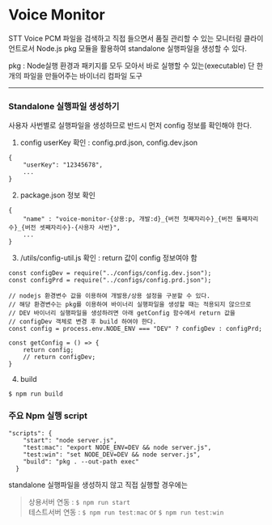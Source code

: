 # Voice Monitor

STT Voice PCM 파일을 검색하고 직접 들으면서 품질 관리할 수 있는 모니터링 클라이언트로서
Node.js pkg 모듈을 활용하여 standalone 실행파일을 생성할 수 있다. 

pkg : Node실행 환경과 패키지를 모두 모아서 바로 실행할 수 있는(executable) 단 한 개의 파일을 만들어주는 바이너리 컴파일 도구

---

### Standalone 실행파일 생성하기 
사용자 사번별로 실행파일을 생성하므로 반드시 먼저 config 정보를 확인해야 한다.    
  
1. config userKey 확인 : config.prd.json, config.dev.json
```
{
    "userKey": "12345678",
    ...
}
```
2. package.json 정보 확인 
```
{
    "name" : "voice-monitor-{상용:p, 개발:d}_{버전 첫째자리수}_{버전 둘째자리수}_{버전 셋째자리수}-{사용자 사번}",
    ...
}
```
3. /utils/config-util.js 확인 : return 값이 config 정보여야 함
```
const configDev = require("../configs/config.dev.json");
const configPrd = require("../configs/config.prd.json");

// nodejs 환경변수 값을 이용하여 개발용/상용 설정을 구분할 수 있다.
// 해당 환경변수는 pkg를 이용하여 바이너리 실행파일을 생성할 때는 적용되지 않으므로
// DEV 바이너리 실행파일을 생성하려면 아래 getConfig 함수에서 return 값을
// configDev 객체로 변경 후 build 하여야 한다. 
const config = process.env.NODE_ENV === "DEV" ? configDev : configPrd;

const getConfig = () => {
    return config;
    // return configDev;
}
```
4. build
```
$ npm run build 
```

### 주요 Npm 실행 script
```
"scripts": {
    "start": "node server.js",
    "test:mac": "export NODE_ENV=DEV && node server.js",
    "test:win": "set NODE_DEV=DEV && node server.js",
    "build": "pkg . --out-path exec"
  }
```
standalone 실행파일을 생성하지 않고 직접 실행할 경우에는
> 상용서버 연동 : ```$ npm run start```  
> 테스트서버 연동 : ```$ npm run test:mac``` or ```$ npm run test:win```

